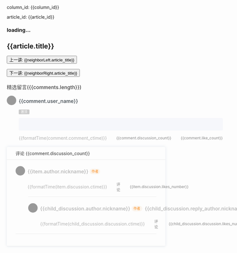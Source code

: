 <p>column_id: {{column_id}}</p>
<p>article_id: {{article_id}}</p>

<h3 v-if="loading">loading...</h3>

<h2>{{article.title}}</h2>
<div v-html="article.content"></div>
<div>
  <button @click="jump(column_id, neighborLeft.id, 'prev')">上一讲: {{neighborLeft.article_title}}</button>
  <br />
  <br />
  <button @click="jump(column_id, neighborRight.id, 'next')">下一讲: {{neighborRight.article_title}}</button>
</div>

<div class="comments-wrap">
  <div class="index_comments">精选留言({{comments.length}})</div>
  <div v-for="comment in comments" :key="comment.id" class="comment_panel">
    <div class="comment_main">
      <div class="avatar" :class="comment.is_pvip ? 'avatar-pvip' : ''" style="width: 30px; height: 30px;">
        <!-- TODO 图片懒加载 -->
        <!-- <img class="avatar-img" /> -->
        <img class="avatar" :src="comment.user_header" />
        <i v-if="comment.is_pvip" class="iconfont icon-vip-fill pvip-logo"></i>
      </div>
      <div class="comment_info">
        <div class="user_name">{{comment.user_name}}</div>
        <div class="comment_topTag" v-if="comment.comment_is_top">置顶</div>
        <div class="comment_content" v-html="comment.comment_content"></div>
        <div class="comment_replies" v-if="comment.replies && comment.replies.length">
          <div class="comment_reply_content" v-html="comment.replies[0].content"></div>
        </div>
        <div class="comment_control">
          <div class="comment_ctime">{{formatTime(comment.comment_ctime)}}</div>
          <div class="comment_actions">
            <div class="comment_btnComment" @click="toggleDiscussion(comment)">
              <span class="iconfont icon-message"></span>
              <span v-if="comment.discussion_count >= 2">{{comment.discussion_count}}</span>
            </div>
            <div class="comment_btnPraise" :class="comment.had_liked ? 'comment_btnPraise_on' : ''">
              <span class="iconfont icon-praise"></span>
              <span v-if="comment.like_count > 0">{{comment.like_count}}</span>
            </div>
          </div>
        </div>
      </div>
    </div>
    <div class="comment_nest_wrap" v-if="comment.expand">
      <div class="comment_nest_title">评论 {{comment.discussion_count}}</div>
      <div class="comment_nest_list">
        <div class="comment_nest_rootItem" v-for="item in comment.discussions" :key="item.discussion.id">
          <div class="comment_nest_commentRoot">
            <div class="avatar" :class="item.author.is_pvip ? 'avatar-pvip' : ''" style="width: 30px; height: 30px;">
              <img class="avatar" :src="item.author.avatar" />
              <i v-if="item.author.is_pvip" class="iconfont icon-vip-fill pvip-logo"></i>
            </div>
            <div class="comment_nest_info">
              <div class="comment_nest_userInfo">
                <div class="comment_nest_userInfo_userName">{{item.author.nickname}}</div>
                <div class="comment_nest_userInfo_mark" v-if="item.author.user_type === 2">作者</div>
              </div>
              <div class="comment_nest_discussion_content" v-html="item.discussion.discussion_content"></div>
              <div class="comment_nest_control">
                <div class="comment_nest_control_time">{{formatTime(item.discussion.ctime)}}</div>
                <div class="comment_actions">
                  <div class="comment_btnComment">
                    <span class="iconfont icon-message"></span>评论
                  </div>
                  <div class="comment_btnPraise" :class="item.discussion.is_liked ? 'comment_btnPraise_on' : ''">
                    <span class="iconfont icon-praise"></span>
                    <span v-if="item.discussion.likes_number > 0">{{item.discussion.likes_number}}</span>
                  </div>
                </div>
              </div>
            </div>
          </div>
          <div class="comment_nest_commentChildWrap" v-if="item.child_discussion_number > 0">
            <div class="comment_nest_commentChildItem" v-for="child_discussion in item.child_discussions" :key="child_discussion.discussion.id">
              <div class="avatar" :class="child_discussion.author.is_pvip ? 'avatar-pvip' : ''" style="width: 30px; height: 30px;">
                <img class="avatar" :src="child_discussion.author.avatar" />
                <i v-if="child_discussion.author.is_pvip" class="iconfont icon-vip-fill pvip-logo"></i>
              </div>
              <div class="comment_nest_info">
                <div class="comment_nest_userInfo">
                  <div class="comment_nest_userInfo_userName">{{child_discussion.author.nickname}}</div>
                  <div class="comment_nest_userInfo_mark" v-if="child_discussion.author.user_type === 2">作者</div>
                  <div class="comment_nest_toIcon iconfont icon-arrow-right-filling" style="margin-left: 4px; margin-right: 4px;font-size: 12px;"></div>
                  <div class="comment_nest_userInfo_userName">{{child_discussion.reply_author.nickname}}</div>
                </div>
                <div class="comment_nest_discussion_content" v-html="child_discussion.discussion.discussion_content"></div>
                <div class="comment_nest_control">
                  <div class="comment_nest_control_time">{{formatTime(child_discussion.discussion.ctime)}}</div>
                  <div class="comment_actions">
                    <div class="comment_btnComment">
                      <span class="iconfont icon-message"></span>评论
                    </div>
                    <div class="comment_btnPraise" :class="child_discussion.discussion.is_liked ? 'comment_btnPraise_on' : ''">
                      <span class="iconfont icon-praise"></span>
                      <span v-if="child_discussion.discussion.likes_number > 0">{{child_discussion.discussion.likes_number}}</span>
                    </div>
                  </div>
                </div>
              </div>
            </div>
          </div>
        </div>
      </div>
    </div>
  </div>
</div>

<script setup>
import { ref, computed, onMounted, nextTick } from 'vue'
import { useRoute, useRouter } from 'vue-router'
import axios from 'axios'
import hljs from 'highlight.js'
// import 'highlight.js/styles/github.css'
import 'highlight.js/styles/atom-one-dark.css'

const route = useRoute()
const router = useRouter()
const loading = ref(false)
const article = ref({})
const neighborLeft = computed(() => {
  return article.value?.neighbors?.left || {}
})
const neighborRight = computed(() => {
  return article.value?.neighbors?.right || {}
})
const comments = computed(() => {
  // return (article.value?.comments || []).map(item => ({ ...item, expand: false }))
  return article.value?.comments || []
})

const { column_id, article_id } = route.query
// const baseUrl = window.location.protocol + '//' + window.location.host
const baseUrl = '/study'

function getArticle(column_id, article_id) {
  return new Promise((resolve, reject) => {
    axios({
      url: `${baseUrl}/geektime/column/list/${column_id}/${article_id}.json`,
      method: 'GET'
    }).then(res => {
      console.log('[getArticle] axios then:', res)
      const { status, data } = res
      if (status === 200 && data) {
        data.comments = (data.comments || []).map(item => ({ ...item, expand: false }))
        resolve(data)
      } else {
        alert('[getArticle] axios status:' + status)
        reject(res)
      }
    }).catch(err => {
      console.error('[getArticle] axios catch:', err)
      alert('[getArticle] catch error:' + err.message)
      reject(err)
    })
  })
}

async function jump(column_id, article_id, action) {
  if (!article_id) {
    if (action === 'prev') {
      alert('已经是第一讲')
    } else if (action === 'next') {
      alert('已经是最后一讲')
    }
    return
  }

  article.value = await getArticle(column_id, article_id)
  nextTick(() => {
    hljs.highlightAll()
  })

  // window.scroll({
  //   top: 0,
  //   behavior: 'smooth'
  // })
  // window.scrollTo({
  //   top: 0,
  //   behavior: 'smooth'
  // })

  router.replace({
    path: '/geektime/column/article',
    query: {
      column_id,
      article_id
    }
  })
  // window.location.href = `./article.html?column_id=${column_id}&article_id=${article_id}`
}

function formatTime(time) {
  const _t = new Date(time * 1000)
  const y = _t.getFullYear()
  const m = _t.getMonth() + 1
  const d = _t.getDate()
  return [
    y,
    m >= 10 ? m : '0' + m,
    d >= 10 ? d : '0' + d,
  ].join('-')
}

function toggleDiscussion(comment) {
  if (comment.discussion_count >= 2) {
    comment.expand = !comment.expand
  }
}

onMounted(async () => {
  loading.value = true
  article.value = await getArticle(column_id, article_id)
  loading.value = false
  // console.log(article.value)
  nextTick(() => {
    hljs.highlightAll()
  })
})
</script>

<style>
.comments-wrap {
  margin-top: 20px;
}
.index_comments {
  font-size: 16px;
  color: #404040;
  font-weight: 500;
  -webkit-font-smoothing: antialiased;
  position: relative;
  z-index: 1;
  margin-bottom: 1rem;
}
.comment_panel {
  margin-bottom: 20px;
  border-bottom: 1px solid #e9e9e999;
  color: #adbac7;
}
.comment_main {
  display: flex;
}
.avatar {
  position: relative;
  flex-shrink: 0;
  border-radius: 50%;
  background-color: #999;
}
.avatar.avatar-pvip {
  padding: 2px;
  border: 0.5px solid #fdd397;
}
.avatar-img {
  display: block;
  -o-object-fit: contain;
  object-fit: contain;
  width: 100%;
  height: 100%;
  border-radius: 50%;
}
.pvip-logo {
  position: absolute;
  right: -1px;
  bottom: 0;
  width: 13px;
  height: 13px;
  color: #fdd397;
}
.comment_info {
  flex-grow: 1;
  margin-left: 0.5rem;
  padding-bottom: 20px;
}
.user_name {
  font-size: 16px;
  color: #3d464d;
  font-weight: 500;
  -webkit-font-smoothing: antialiased;
  line-height: 34px;
}
.comment_topTag {
  width: 34px;
  height: 15px;
  line-height: 15px;
  overflow: hidden;
  font-size: 10px;
  color: #fff;
  background: #cbcbcb;
  text-align: center;
  display: inline-block;
  border-radius: 2px;
  vertical-align: top;
  margin-top: 10px;
  font-weight: 400;
}
.comment_content {
  margin-top: 12px;
  color: #505050;
  -webkit-font-smoothing: antialiased;
  font-size: 14px;
  font-weight: 400;
  white-space: pre-wrap;
  word-break: break-all;
  line-height: 24px;
}
.comment_replies {
  margin-top: 10px;
  border-radius: 4px;
  background-color: #f6f7fb;
}
.comment_reply_content {
  color: #505050;
  -webkit-font-smoothing: antialiased;
  font-size: 14px;
  font-weight: 400;
  white-space: pre-wrap;
  word-break: break-word;
  padding: 20px 20px 20px 24px;
}

.comment_control {
  display: flex;
  align-items: center;
  justify-content: space-between;
  margin-top: 15px;
}
.comment_ctime {
  color: #b2b2b2;
  font-size: 14px;
}
.comment_actions {
  display: flex;
  align-items: center;
  font-size: 12px;
  color: #888;
}
.discussion_count {
  margin-right: 44px;
}
.discussion_count,
.like_count {
  display: flex;
  align-items: center;
  cursor: pointer;
  -webkit-user-select: none;
  -moz-user-select: none;
  -ms-user-select: none;
  user-select: none;
}
.discussion_count:hover,
.like_count:hover {
  color: #fa8919;
}

.comment_nest_wrap {
  padding-bottom: 38px;
  border-radius: 4px;
  box-shadow: 0 0 8px 1px rgb(140 163 191 / 18%);
}
.comment_nest_title {
  padding: 10px 0 10px 28px;
  border-bottom: 1px solid #e9e9e9;
  font-size: 14px;
  font-weight: 400;
  color: #353535;
}
.comment_nest_list {
  padding: 0 28px;
}
.comment_nest_rootItem {
  width: 100%;
  margin-top: 20px;
  border-bottom: 1px solid #e9e9e9;
}
.comment_nest_commentRoot {
  display: flex;
}
.comment_nest_info {
  flex-grow: 1;
  margin-left: 0.5rem;
  padding-bottom: 14px;
}
.comment_nest_userInfo {
  display: flex;
  flex-direction: row;
  align-items: center;
}
.comment_nest_userInfo_userName {
  display: flex;
  align-items: center;
  line-height: 34px;
  font-size: 16px;
  font-weight: 500;
  color: rgb(178, 178, 178);
}
.comment_nest_userInfo_mark {
  width: 34px;
  height: 18px;
  margin-left: 4px;
  line-height: 18px;
  border-radius: 9px;
  font-size: 11px;
  font-weight: 500;
  text-align: center;
  color: #fa8919;
  background: #fbf5ee;
}
.comment_nest_discussion_content {
  margin-top: 10px;
  line-height: 24px;
  -webkit-font-smoothing: antialiased;
  white-space: pre-wrap;
  word-break: break-word;
  font-size: 14px;
  font-weight: 400;
  color: #505050;
}
.comment_nest_control {
  display: flex;
  flex-direction: row;
  justify-content: space-between;
  align-items: center;
  margin-top: 15px;
}
.comment_nest_control_time {
  font-size: 14px;
  color: #b2b2b2;
}
.comment_actions {
  display: flex;
  align-items: center;
}
.comment_btnComment,
.comment_btnPraise {
  margin-left: 30px;
  display: flex;
  align-items: center;
  text-decoration: none;
  cursor: pointer;
  -webkit-user-select: none;
  -moz-user-select: none;
  -ms-user-select: none;
  user-select: none;
  font-size: 12px;
  font-weight: 400;
  color: #888;
}
.comment_btnPraise.comment_btnPraise_on {
  color: #fa8919;
}
.comment_btnComment:hover,
.comment_btnPraise:hover {
  color: #fa8919;
}

.comment_nest_commentChildWrap {
  margin-left: 40px;
}
.comment_nest_commentChildItem {
  display: flex;
  padding-top: 20px;
  border-top: 1px solid #e9e9e9;
  transition: border-top .3s ease;
}
</style>
